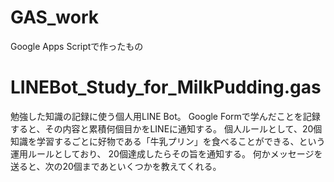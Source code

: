 # GAS_work
Google Apps Scriptで作ったもの

# LINEBot_Study_for_MilkPudding.gas
勉強した知識の記録に使う個人用LINE Bot。
Google Formで学んだことを記録すると、その内容と累積何個目かをLINEに通知する。
個人ルールとして、20個知識を学習するごとに好物である「牛乳プリン」を食べることができる、という運用ルールとしており、
20個達成したらその旨を通知する。
何かメッセージを送ると、次の20個まであといくつかを教えてくれる。
